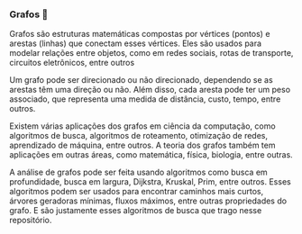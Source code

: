 ### Grafos 🫧

Grafos são estruturas matemáticas compostas por vértices (pontos) e arestas (linhas) que conectam esses vértices. 
Eles são usados para modelar relações entre objetos, como em redes sociais, rotas de transporte, circuitos eletrônicos, entre outros

Um grafo pode ser direcionado ou não direcionado, dependendo se as arestas têm uma direção ou não. Além disso, cada aresta pode ter 
um peso associado, que representa uma medida de distância, custo, tempo, entre outros.

Existem várias aplicações dos grafos em ciência da computação, como algoritmos de busca, algoritmos de roteamento, otimização de redes, 
aprendizado de máquina, entre outros. A teoria dos grafos também tem aplicações em outras áreas, como matemática, física, biologia, entre outras.

A análise de grafos pode ser feita usando algoritmos como busca em profundidade, busca em largura, Dijkstra, Kruskal, Prim, entre outros. 
Esses algoritmos podem ser usados para encontrar caminhos mais curtos, árvores geradoras mínimas, fluxos máximos, entre outras propriedades do grafo.
E são justamente esses algoritmos de busca que trago nesse repositório.
